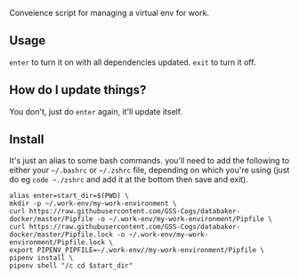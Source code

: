 Conveience script for managing a virtual env for work.

## Usage

`enter` to turn it on with all dependencies updated.
`exit` to turn it off.

## How do I update things?

You don't, just do `enter` again, it'll update itself.

## Install

It's just an alias to some bash commands. you'll need to add the following to either your `~/.bashrc` or `~/.zshrc` file, depending on which you're using (just do eg `code ~./zshrc` and add it at the bottom then save and exit).

```bash]
alias enter=start_dir=$(PWD) \
mkdir -p ~/.work-env/my-work-environment \
curl https://raw.githubusercontent.com/GSS-Cogs/databaker-docker/master/Pipfile -o ~/.work-env/my-work-environment/Pipfile \
curl https://raw.githubusercontent.com/GSS-Cogs/databaker-docker/master/Pipfile.lock -o ~/.work-env/my-work-environment/Pipfile.lock \
export PIPENV_PIPFILE=~/.work-env//my-work-environment/Pipfile \
pipenv install \
pipenv shell "/c cd $start_dir"
```
